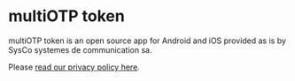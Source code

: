 # multiOTP token

multiOTP token is an open source app for Android and iOS provided as is by SysCo systemes de communication sa.

Please [read our privacy policy here](privacy-policy.md).

